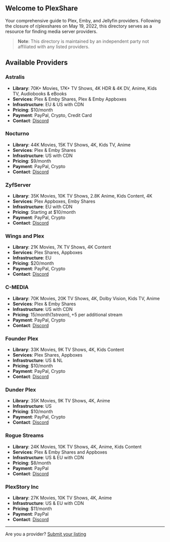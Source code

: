 ## Welcome to PlexShare

Your comprehensive guide to Plex, Emby, and Jellyfin providers. Following the closure of r/plexshares on May 19, 2022, this directory serves as a resource for finding media server providers.

> **Note**: This directory is maintained by an independent party not affiliated with any listed providers.

## Available Providers

### Astralis
- **Library**: 70K+ Movies, 17K+ TV Shows, 4K HDR & 4K DV, Anime, Kids TV, Audiobooks & eBooks
- **Services**: Plex & Emby Shares, Plex & Emby Appboxes
- **Infrastructure**: EU & US with CDN
- **Pricing**: $10/month
- **Payment**: PayPal, Crypto, Credit Card
- **Contact**: [Discord](https://discord.gg/SFb9gAUrfE)

### Nocturno
- **Library**: 44K Movies, 15K TV Shows, 4K, Kids TV, Anime
- **Services**: Plex & Emby Shares
- **Infrastructure**: US with CDN
- **Pricing**: $9/month
- **Payment**: PayPal, Crypto
- **Contact**: [Discord](https://discord.gg/4ZpEXKVn8u)

### ZyfServer
- **Library**: 35K Movies, 10K TV Shows, 2.8K Anime, Kids Content, 4K
- **Services**: Plex Appboxes, Emby Shares
- **Infrastructure**: EU with CDN
- **Pricing**: Starting at $10/month
- **Payment**: PayPal, Crypto
- **Contact**: [Discord](https://discord.com/invite/pDtBCKSj5v)

### Wings and Plex
- **Library**: 21K Movies, 7K TV Shows, 4K Content
- **Services**: Plex Shares, Appboxes
- **Infrastructure**: EU
- **Pricing**: $20/month
- **Payment**: PayPal, Crypto
- **Contact**: [Discord](https://discord.gg/pg635XCdm)

### C-MEDIA
- **Library**: 70K Movies, 20K TV Shows, 4K, Dolby Vision, Kids TV, Anime
- **Services**: Plex & Emby Shares
- **Infrastructure**: US with CDN
- **Pricing**: $15/month (1 stream), +$5 per additional stream
- **Payment**: PayPal, Crypto
- **Contact**: [Discord](https://discord.gg/vMr3wwkrbG)

### Founder Plex
- **Library**: 33K Movies, 9K TV Shows, 4K, Kids Content
- **Services**: Plex Shares, Appboxes
- **Infrastructure**: US & NL
- **Pricing**: $10/month
- **Payment**: PayPal, Crypto
- **Contact**: [Discord](https://discord.gg/kxB2bPkCNz)

### Dunder Plex
- **Library**: 35K Movies, 9K TV Shows, 4K, Anime
- **Infrastructure**: US
- **Pricing**: $10/month
- **Payment**: PayPal, Crypto
- **Contact**: [Discord](https://discord.gg/WfvCHm7zbz)

### Rogue Streams
- **Library**: 24K Movies, 10K TV Shows, 4K, Anime, Kids Content
- **Services**: Plex & Emby Shares and Appboxes
- **Infrastructure**: US & EU with CDN
- **Pricing**: $8/month
- **Payment**: PayPal
- **Contact**: [Discord](https://discord.com/invite/WsfvCHm7zba)

### PlexStory Inc
- **Library**: 27K Movies, 10K TV Shows, 4K, Anime
- **Infrastructure**: US & EU with CDN
- **Pricing**: $11/month
- **Payment**: PayPal
- **Contact**: [Discord](https://discord.gg/QZm8UmQjhz)

---

Are you a provider? [Submit your listing](https://forms.gle/s1W14JWsKSqZQ8jcA)
